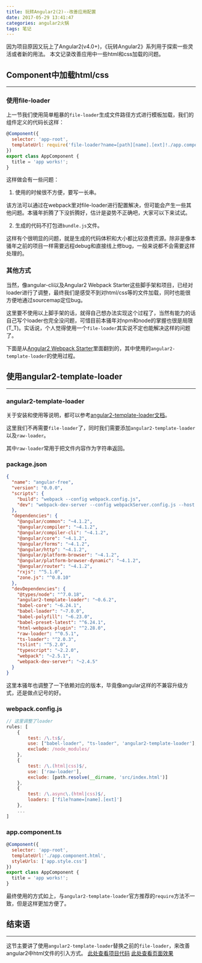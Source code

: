 ```yaml
---
title: 玩转Angular2(2)--改善应用配置
date: 2017-05-29 13:41:47
categories: angular2火锅
tags: 笔记
---
```

因为项目原因又玩上了Angular2(v4.0+)，《玩转Angular2》系列用于探索一些灵活或者新的用法。
本文记录改善应用中一些html和css加载的问题。
<!--more-->
## Component中加载html/css
-----
### 使用file-loader
上一节我们使用简单粗暴的`file-loader`生成文件路径方式进行模板加载，我们的组件定义的代码长这样：

``` js
@Component({
  selector: 'app-root',
  templateUrl: require('file-loader?name=[path][name].[ext]!./app.component.html')
})
export class AppComponent {
  title = 'app works!';
}
```

这样做会有一些问题：
1. 使用的时候很不方便，要写一长串。

该方法可以通过在webpack里对file-loader进行配置解决，但可能会产生一些其他问题。本骚年折腾了下没折腾好，估计是姿势不正确吧，大家可以下来试试。

2. 生成的代码不打包进`bundle.js`文件。

这样有个很明显的问题，就是生成的代码体积和大小都比较浪费资源。除非是像本骚年之前的项目一样需要远程debug和直接线上修bug，一般来说都不会需要这样处理的。

### 其他方式
当然，像angular-cli以及Angular2 Webpack Starter这些脚手架和项目，已经对loader进行了调整，最终我们是感受不到对html/css等的文件加载，同时也能很方便地通过sourcemap定位bug。

这里要不使用以上脚手架的话，就得自己想办法实现这个过程了，当然有能力的话自己写个loader也完全没问题，可惜目前本骚年对npm和node的掌握也很是局限(T_T)。实话说，个人觉得使用一个`file-loader`其实说不定也能解决这样的问题了。

下面是从[Angular2 Webpack Starter](https://github.com/AngularClass/angular2-webpack-starter)里面翻到的，其中使用的`angular2-template-loader`的使用过程。

## 使用angular2-template-loader
---
### angular2-template-loader
关于安装和使用等说明，都可以参考[angular2-template-loader文档](https://github.com/TheLarkInn/angular2-template-loader)。

这里我们不再需要`file-loader`了，同时我们需要添加`angular2-template-loader`以及`raw-loader`。

其中`raw-loader`常用于把文件内容作为字符串返回。

### package.json

``` json
{
  "name": "angular-free",
  "version": "0.0.0",
  "scripts": {
    "build": "webpack --config webpack.config.js",
    "dev": "webpack-dev-server --config webpackServer.config.js --host 0.0.0.0 --port 3333 --devtool eval --progress --colors --hot --content-base dist"
  },
  "dependencies": {
    "@angular/common": "~4.1.2",
    "@angular/compiler": "~4.1.2",
    "@angular/compiler-cli": "~4.1.2",
    "@angular/core": "~4.1.2",
    "@angular/forms": "~4.1.2",
    "@angular/http": "~4.1.2",
    "@angular/platform-browser": "~4.1.2",
    "@angular/platform-browser-dynamic": "~4.1.2",
    "@angular/router": "~4.1.2",
    "rxjs": "^5.1.0",
    "zone.js": "^0.8.10"
  },
  "devDependencies": {
    "@types/node": "^7.0.18",
    "angular2-template-loader": "~0.6.2",
    "babel-core": "~6.24.1",
    "babel-loader": "~7.0.0",
    "babel-polyfill": "~6.23.0",
    "babel-preset-latest": "^6.24.1",
    "html-webpack-plugin": "^2.28.0",
    "raw-loader": "^0.5.1",
    "ts-loader": "^2.0.3",
    "tslint": "^5.2.0",
    "typescript": "~2.2.0",
    "webpack": "~2.5.1",
    "webpack-dev-server": "~2.4.5"
  }
}
```

这里本骚年也调整了一下依赖对应的版本，毕竟像angular这样的不兼容升级方式，还是做点记号的好。

### webpack.config.js

``` js
// 这里调整了loader
rules: [
    {
        test: /\.ts$/,
        use: ["babel-loader", "ts-loader", 'angular2-template-loader'],
        exclude: /node_modules/
    },
    {
        test: /\.(html|css)$/,
        use: ['raw-loader'],
        exclude: [path.resolve(__dirname, 'src/index.html')]
    },
    {
        test: /\.async\.(html|css)$/,
        loaders: ['file?name=[name].[ext]']
    },
    ...
]
```

### app.component.ts

``` js
@Component({
  selector: 'app-root',
  templateUrl:'./app.component.html',
  styleUrls: ['app.style.css']
})
export class AppComponent {
  title = 'app works!';
}
```

最终使用的方式如上，与`angular2-template-loader`官方推荐的`require`方法不一致，但是这样更加方便了。

## 结束语
-----
这节主要讲了使用`angular2-template-loader`替换之前的`file-loader`，来改善angular2中html文件的引入方式。
[此处查看项目代码](https://github.com/godbasin/godbasin.github.io/tree/blog-codes/angular2-free/2-inprove-app-configuration)
[此处查看页面效果](http://angular2-free.godbasin.com/2-inprove-app-configuration/index.html)
